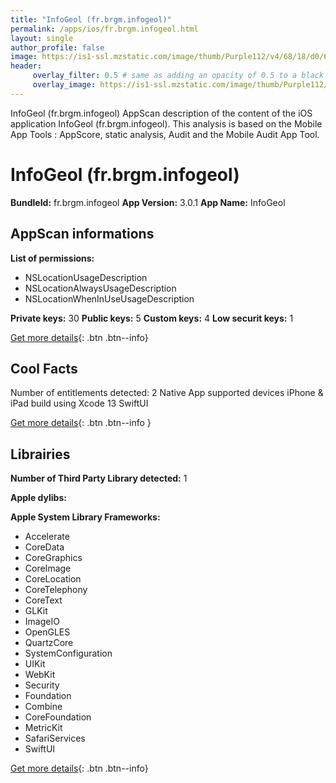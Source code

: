 ```yaml
---
title: "InfoGeol (fr.brgm.infogeol)"
permalink: /apps/ios/fr.brgm.infogeol.html
layout: single
author_profile: false
image: https://is1-ssl.mzstatic.com/image/thumb/Purple112/v4/68/18/d0/6818d08f-7a21-5683-7199-f510567c6f8d/AppIcon-1x_U007emarketing-0-7-0-85-220.png/512x512bb.jpg
header: 
     overlay_filter: 0.5 # same as adding an opacity of 0.5 to a black background
     overlay_image: https://is1-ssl.mzstatic.com/image/thumb/Purple112/v4/68/18/d0/6818d08f-7a21-5683-7199-f510567c6f8d/AppIcon-1x_U007emarketing-0-7-0-85-220.png/512x512bb.jpg
---
```

InfoGeol (fr.brgm.infogeol) AppScan description of the content of the iOS application InfoGeol (fr.brgm.infogeol). This analysis is based on the Mobile App Tools : AppScore, static analysis, Audit and the Mobile Audit App Tool.

# InfoGeol (fr.brgm.infogeol)

**BundleId:** fr.brgm.infogeol
**App Version:** 3.0.1
**App Name:** InfoGeol


## AppScan informations 

**List of permissions:** 
- NSLocationUsageDescription
- NSLocationAlwaysUsageDescription
- NSLocationWhenInUseUsageDescription
  
  
**Private keys:** 30
**Public keys:** 5
**Custom keys:** 4
**Low securit keys:** 1
  
[Get more details](/pricing.html){: .btn .btn--info}

## Cool Facts

Number of entitlements detected: 2
Native App
supported devices iPhone & iPad
build using Xcode 13
SwiftUI
  
[Get more details](/pricing.html){: .btn .btn--info }

## Librairies 
**Number of Third Party Library detected:** 1


**Apple dylibs:**


**Apple System Library Frameworks:**
- Accelerate
- CoreData
- CoreGraphics
- CoreImage
- CoreLocation
- CoreTelephony
- CoreText
- GLKit
- ImageIO
- OpenGLES
- QuartzCore
- SystemConfiguration
- UIKit
- WebKit
- Security
- Foundation
- Combine
- CoreFoundation
- MetricKit
- SafariServices
- SwiftUI


  
[Get more details](/pricing.html){: .btn .btn--info}

